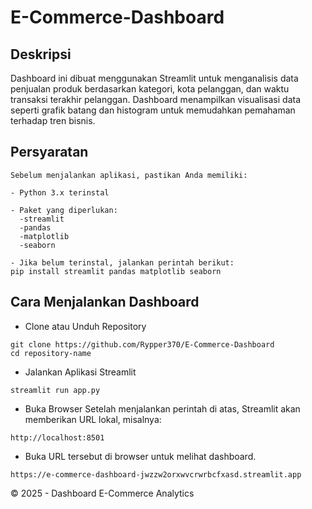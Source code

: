 # E-Commerce-Dashboard
## Deskripsi

Dashboard ini dibuat menggunakan Streamlit untuk menganalisis data penjualan produk berdasarkan kategori, kota pelanggan, dan waktu transaksi terakhir pelanggan. Dashboard menampilkan visualisasi data seperti grafik batang dan histogram untuk memudahkan pemahaman terhadap tren bisnis.

## Persyaratan
```
Sebelum menjalankan aplikasi, pastikan Anda memiliki:

- Python 3.x terinstal

- Paket yang diperlukan:
  -streamlit
  -pandas
  -matplotlib
  -seaborn
  
- Jika belum terinstal, jalankan perintah berikut:
pip install streamlit pandas matplotlib seaborn
```
## Cara Menjalankan Dashboard
- Clone atau Unduh Repository
```
git clone https://github.com/Rypper370/E-Commerce-Dashboard
cd repository-name
```

- Jalankan Aplikasi Streamlit
```
streamlit run app.py
```
- Buka Browser Setelah menjalankan perintah di atas, Streamlit akan memberikan URL lokal, misalnya:
```
http://localhost:8501
```
- Buka URL tersebut di browser untuk melihat dashboard.
```
https://e-commerce-dashboard-jwzzw2orxwvcrwrbcfxasd.streamlit.app
```


© 2025 - Dashboard E-Commerce Analytics

